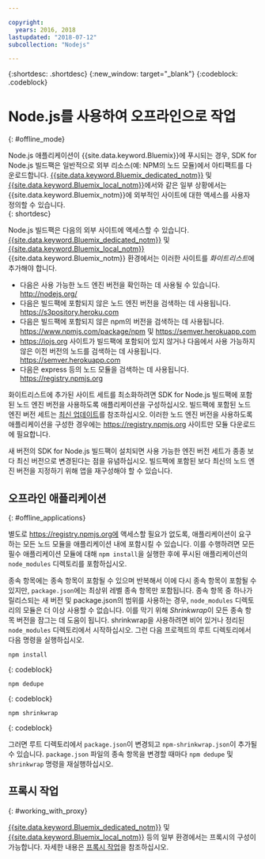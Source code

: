 ```yaml
---

copyright:
  years: 2016, 2018
lastupdated: "2018-07-12"
subcollection: "Nodejs"

---
```


{:shortdesc: .shortdesc}
{:new_window: target="_blank"}
{:codeblock: .codeblock}


# Node.js를 사용하여 오프라인으로 작업
{: #offline_mode}

Node.js 애플리케이션이 {{site.data.keyword.Bluemix}}에 푸시되는 경우, SDK for Node.js 빌드팩은 일반적으로 외부 리소스(예: NPM의 노드 모듈)에서 아티팩트를 다운로드합니다.  [{{site.data.keyword.Bluemix_dedicated_notm}}](/docs/dedicated/index.html#dedicated) 및 [{{site.data.keyword.Bluemix_local_notm}}](/docs/local/index.html#local)에서와 같은 일부 상황에서는 {{site.data.keyword.Bluemix_notm}}에 외부적인 사이트에 대한 액세스를 사용자 정의할 수 있습니다.  
{: shortdesc}

Node.js 빌드팩은 다음의 외부 사이트에 액세스할 수 있습니다. [{{site.data.keyword.Bluemix_dedicated_notm}}](/docs/dedicated/index.html#dedicated) 및 [{{site.data.keyword.Bluemix_local_notm}}](/docs/local/index.html#local) {{site.data.keyword.Bluemix_notm}} 환경에서는 이러한 사이트를 *화이트리스트*에 추가해야 합니다.

* 다음은 사용 가능한 노드 엔진 버전을 확인하는 데 사용될 수 있습니다. http://nodejs.org/
* 다음은 빌드팩에 포함되지 않은 노드 엔진 버전을 검색하는 데 사용됩니다. https://s3pository.heroku.com
*  다음은 빌드팩에 포함되지 않은 npm의 버전을 검색하는 데 사용됩니다. https://www.npmjs.com/package/npm 및 https://semver.herokuapp.com
* https://iojs.org 사이트가 빌드팩에 포함되어 있지 않거나 다음에서 사용 가능하지 않은 이전 버전의 노드를 검색하는 데 사용됩니다. https://semver.herokuapp.com
* 다음은 express 등의 노드 모듈을 검색하는 데 사용됩니다. https://registry.npmjs.org

화이트리스트에 추가된 사이트 세트를 최소화하려면 SDK for Node.js 빌드팩에 포함된 노드 엔진 버전을 사용하도록 애플리케이션을 구성하십시오.  빌드팩에 포함된 노드 엔진 버전 세트는 [최신 업데이트](/docs/runtimes/nodejs/updates.html)를 참조하십시오.  이러한 노드 엔진 버전을 사용하도록 애플리케이션을 구성한 경우에는 https://registry.npmjs.org 사이트만 모듈 다운로드에 필요합니다.

새 버전의 SDK for Node.js 빌드팩이 설치되면 사용 가능한 엔진 버전 세트가 종종 보다 최신 버전으로 변경된다는 점을 유념하십시오.  빌드팩에 포함된 보다 최신의 노드 엔진 버전을 지정하기 위해 앱을 재구성해야 할 수 있습니다.


## 오프라인 애플리케이션
{: #offline_applications}

별도로 https://registry.npmjs.org에 액세스할 필요가 없도록, 애플리케이션이 요구하는 모든 노드 모듈을 애플리케이션 내에 포함시킬 수 있습니다.  이를 수행하려면 모든 필수 애플리케이션 모듈에 대해 `npm install`을 실행한 후에 푸시된 애플리케이션의 `node_modules` 디렉토리를 포함하십시오.

종속 항목에는 종속 항목이 포함될 수 있으며 반복해서 이에 다시 종속 항목이 포함될 수 있지만, `package.json`에는 최상위 레벨 종속 항목만 포함됩니다. 종속 항목 중 하나가 릴리스되는 새 버전 및 package.json의 범위를 사용하는 경우, `node_modules` 디렉토리의 모듈은 더 이상 사용할 수 없습니다. 이를 막기 위해 *Shrinkwrap*이 모든 종속 항목 버전을 잠그는 데 도움이 됩니다.  shrinkwrap을 사용하려면 비어 있거나 정리된 `node_modules` 디렉토리에서 시작하십시오. 그런 다음 프로젝트의 루트 디렉토리에서 다음 명령을 실행하십시오.

```
npm install
```
{: codeblock}

```
npm dedupe
```
{: codeblock}

```
npm shrinkwrap
```
{: codeblock}

그러면 루트 디렉토리에서 `package.json`이 변경되고 `npm-shrinkwrap.json`이 추가될 수 있습니다.
`package.json` 파일의 종속 항목을 변경할 때마다 `npm dedupe` 및 `shrinkwrap` 명령을 재실행하십시오.

## 프록시 작업
{: #working_with_proxy}

[{{site.data.keyword.Bluemix_dedicated_notm}}](/docs/dedicated/index.html#dedicated) 및 [{{site.data.keyword.Bluemix_local_notm}}](/docs/local/index.html#local) 등의 일부 환경에서는 프록시의 구성이 가능합니다. 자세한 내용은
[프록시 작업](/docs/runtimes-common/workingWithProxy.html)을 참조하십시오.
